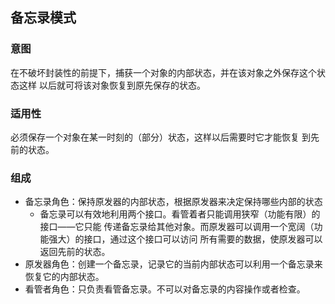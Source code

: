 ## 备忘录模式

### 意图
在不破坏封装性的前提下，捕获一个对象的内部状态，并在该对象之外保存这个状态这样
以后就可将该对象恢复到原先保存的状态。
### 适用性
必须保存一个对象在某一时刻的（部分）状态，这样以后需要时它才能恢复
到先前的状态。

### 组成
- 备忘录角色：保持原发器的内部状态，根据原发器来决定保持哪些内部的状态
    - 备忘录可以有效地利用两个接口。看管着者只能调用狭窄（功能有限）的接口——它只能
    传递备忘录给其他对象。而原发器可以调用一个宽阔（功能强大）的接口，通过这个接口可以访问
    所有需要的数据，使原发器可以返回先前的状态。
- 原发器角色：创建一个备忘录，记录它的当前内部状态可以利用一个备忘录来恢复它的内部状态。
- 看管者角色：只负责看管备忘录。不可以对备忘录的内容操作或者检查。

